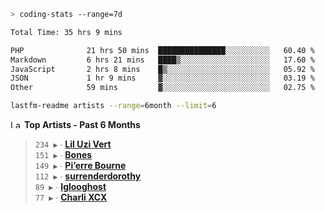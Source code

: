 ```zsh
> coding-stats --range=7d
```

<!--START_SECTION:waka-->

```txt
Total Time: 35 hrs 9 mins

PHP              21 hrs 50 mins  ███████████████░░░░░░░░░░   60.40 %
Markdown         6 hrs 21 mins   ████▒░░░░░░░░░░░░░░░░░░░░   17.60 %
JavaScript       2 hrs 8 mins    █▒░░░░░░░░░░░░░░░░░░░░░░░   05.92 %
JSON             1 hr 9 mins     ▓░░░░░░░░░░░░░░░░░░░░░░░░   03.19 %
Other            59 mins         ▓░░░░░░░░░░░░░░░░░░░░░░░░   02.75 %
```

<!--END_SECTION:waka-->

```zsh
lastfm-readme artists --range=6month --limit=6
```

<!--START_LASTFM_ARTISTS:{"period": "6month", "rows": 6}-->
<a href="https://last.fm" target="_blank"><img src="https://user-images.githubusercontent.com/17434202/215290617-e793598d-d7c9-428f-9975-156db1ba89cc.svg" alt="Last.fm Logo" width="18" height="13"/></a> **Top Artists - Past 6 Months**

> `234 ▶️` ∙ **[Lil Uzi Vert](https://www.last.fm/music/Lil+Uzi+Vert)**<br/>
> `151 ▶️` ∙ **[Bones](https://www.last.fm/music/Bones)**<br/>
> `149 ▶️` ∙ **[Pi’erre Bourne](https://www.last.fm/music/Pi%E2%80%99erre+Bourne)**<br/>
> `112 ▶️` ∙ **[surrenderdorothy](https://www.last.fm/music/surrenderdorothy)**<br/>
> `89 ▶️` ∙ **[Iglooghost](https://www.last.fm/music/Iglooghost)**<br/>
> `77 ▶️` ∙ **[Charli XCX](https://www.last.fm/music/Charli+XCX)**<br/>
<!--END_LASTFM_ARTISTS-->

